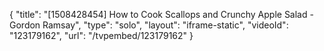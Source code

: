 {
    "title": "[1508428454] How to Cook Scallops and Crunchy Apple Salad - Gordon Ramsay",
    "type": "solo",
    "layout": "iframe-static",
    "videoId": "123179162",
    "url": "\/tvpembed\/123179162"
}
